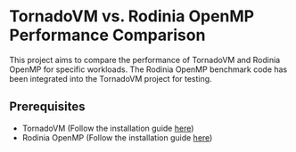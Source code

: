 # TornadoVM vs. Rodinia OpenMP Performance Comparison

This project aims to compare the performance of TornadoVM and Rodinia OpenMP for specific workloads. The Rodinia OpenMP benchmark code has been integrated into the TornadoVM project for testing.

## Prerequisites

- TornadoVM (Follow the installation guide [here](https://tornadovm.readthedocs.io/en/latest/))
- Rodinia OpenMP (Follow the installation guide [here](https://github.com/yuhc/gpu-rodinia/tree/master/openmp))
